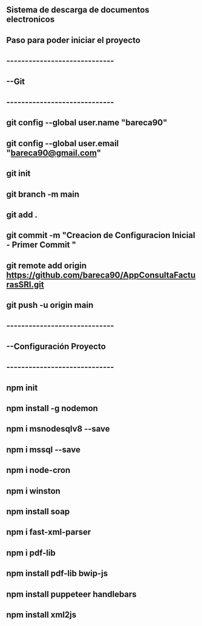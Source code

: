 ## Sistema de descarga de documentos electronicos
## Paso para poder iniciar el proyecto
##  -----------------------------
##  --Git
##  -----------------------------
##  git config --global user.name "bareca90"
##  git config --global user.email "bareca90@gmail.com"
##  git init 
##  git branch -m main
##  git add .
##  git commit -m "Creacion de Configuracion Inicial - Primer Commit "
##  git remote add origin https://github.com/bareca90/AppConsultaFacturasSRI.git
##  git push -u origin main
##  -----------------------------
##  --Configuración Proyecto
##  -----------------------------
##  npm init
##  npm install -g nodemon
##  npm i msnodesqlv8 --save
##  npm i mssql --save
##  npm i node-cron
##  npm i winston
##  npm install soap
##  npm i fast-xml-parser
##  npm i pdf-lib
##  npm install pdf-lib bwip-js
##  npm install puppeteer handlebars
##  npm install xml2js